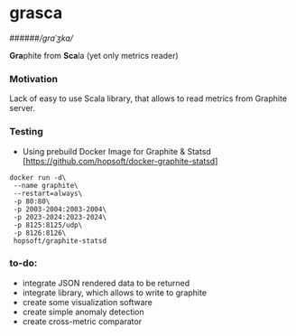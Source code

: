 # grasca 
######*/ɡraˈʒka/*

**Gra**phite from **Sca**la (yet only metrics reader) 

### Motivation
Lack of easy to use Scala library, that allows to read metrics from Graphite server.
 
### Testing

* Using prebuild Docker Image for Graphite & Statsd [https://github.com/hopsoft/docker-graphite-statsd]
```
docker run -d\
 --name graphite\
 --restart=always\
 -p 80:80\
 -p 2003-2004:2003-2004\
 -p 2023-2024:2023-2024\
 -p 8125:8125/udp\
 -p 8126:8126\
 hopsoft/graphite-statsd
```

### to-do:
* integrate JSON rendered data to be returned 
* integrate library, which allows to write to graphite
* create some visualization software
* create simple anomaly detection
* create cross-metric comparator

